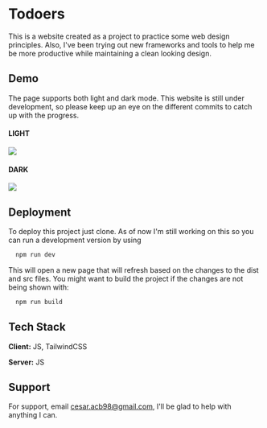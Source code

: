 # Todoers

This is a website created as a project to practice some web design principles. Also, I've been trying out new frameworks and tools to help me be more productive while maintaining a clean looking design.

## Demo

The page supports both light and dark mode. This website is still under development, so please keep up an eye on the different commits to catch up with the progress.

#### LIGHT

![](https://cdn.discordapp.com/attachments/1150521661825744996/1168988696230506597/Screenshot_2023-10-31_140255.png)

#### DARK

![](https://cdn.discordapp.com/attachments/1150521661825744996/1168988716275081287/Screenshot_2023-10-31_140309.png)

## Deployment

To deploy this project just clone. As of now I'm still working on this so you can run a development version by using

```bash
  npm run dev
```

This will open a new page that will refresh based on the changes to the dist and src files. You might want to build the project if the changes are not being shown with:

```bash
  npm run build
```

## Tech Stack

**Client:** JS, TailwindCSS

**Server:** JS

## Support

For support, email cesar.acb98@gmail.com, I'll be glad to help with anything I can.
